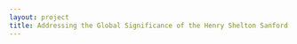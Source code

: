 ```yaml
--- 
layout: project 
title: Addressing the Global Significance of the Henry Shelton Sanford Papers
---
```



